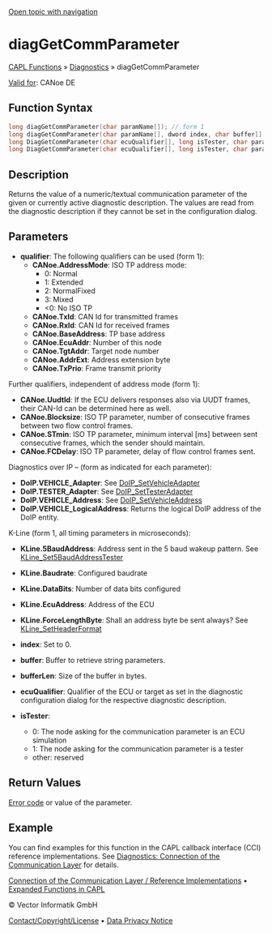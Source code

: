 [Open topic with navigation](../../../../../CANoeDEFamily.htm#Topics/CAPLFunctions/Diagnostics/Functions/CAPLfunctionDiagGetCommParameter.md)

# diagGetCommParameter

[CAPL Functions](../../CAPLfunctions.md) » [Diagnostics](../CAPLfunctionsDiagnosticsOverview.md) » diagGetCommParameter

[Valid for](../../../Shared/FeatureAvailability.md): CANoe DE

## Function Syntax

```c
long diagGetCommParameter(char paramName[]); // form 1
long diagGetCommParameter(char paramName[], dword index, char buffer[], dword bufferLen); // form 2
long DiagGetCommParameter(char ecuQualifier[], long isTester, char paramName[]); // form 3
long DiagGetCommParameter(char ecuQualifier[], long isTester, char paramName[], dword index, char buffer[], dword bufferLen); // form 4
```

## Description

Returns the value of a numeric/textual communication parameter of the given or currently active diagnostic description. The values are read from the diagnostic description if they cannot be set in the configuration dialog.

## Parameters

- **qualifier**: The following qualifiers can be used (form 1):
  - **CANoe.AddressMode**: ISO TP address mode:
    - 0: Normal
    - 1: Extended
    - 2: NormalFixed
    - 3: Mixed
    - <0: No ISO TP
  - **CANoe.TxId**: CAN Id for transmitted frames
  - **CANoe.RxId**: CAN Id for received frames
  - **CANoe.BaseAddress**: TP base address
  - **CANoe.EcuAddr**: Number of this node
  - **CANoe.TgtAddr**: Target node number
  - **CANoe.AddrExt**: Address extension byte
  - **CANoe.TxPrio**: Frame transmit priority

Further qualifiers, independent of address mode (form 1):
- **CANoe.UudtId**: If the ECU delivers responses also via UUDT frames, their CAN-Id can be determined here as well.
- **CANoe.Blocksize**: ISO TP parameter, number of consecutive frames between two flow control frames.
- **CANoe.STmin**: ISO TP parameter, minimum interval [ms] between sent consecutive frames, which the sender should maintain.
- **CANoe.FCDelay**: ISO TP parameter, delay of flow control frames sent.

Diagnostics over IP – (form as indicated for each parameter):
- **DoIP.VEHICLE_Adapter**: See [DoIP_SetVehicleAdapter](CAPLfunctionDoIPSetVehicleAdapter.md)
- **DoIP.TESTER_Adapter**: See [DoIP_SetTesterAdapter](CAPLfunctionDoIPSetTesterAdapter.md)
- **DoIP.VEHICLE_Address**: See [DoIP_SetVehicleAddress](CAPLfunctionDoIPSetVehicleAddress.md)
- **DoIP.VEHICLE_LogicalAddress**: Returns the logical DoIP address of the DoIP entity.

K-Line (form 1, all timing parameters in microseconds):
- **KLine.5BaudAddress**: Address sent in the 5 baud wakeup pattern. See [KLine_Set5BaudAddressTester](../../KLine/Functions/CAPLfunctionKLineSet5BaudAddressTester.md)
- **KLine.Baudrate**: Configured baudrate
- **KLine.DataBits**: Number of data bits configured
- **KLine.EcuAddress**: Address of the ECU
- **KLine.ForceLengthByte**: Shall an address byte be sent always? See [KLine_SetHeaderFormat](../../KLine/Functions/CAPLfunctionKLineSetHeaderFormat.md)

- **index**: Set to 0.
- **buffer**: Buffer to retrieve string parameters.
- **bufferLen**: Size of the buffer in bytes.
- **ecuQualifier**: Qualifier of the ECU or target as set in the diagnostic configuration dialog for the respective diagnostic description.
- **isTester**:
  - 0: The node asking for the communication parameter is an ECU simulation
  - 1: The node asking for the communication parameter is a tester
  - other: reserved

## Return Values

[Error code](../CAPLfunctionsDiagnosticsErrorCode.md) or value of the parameter.

## Example

You can find examples for this function in the CAPL callback interface (CCI) reference implementations. See [Diagnostics: Connection of the Communication Layer](../CAPLfunctionsDiagnosticsConnectionCommunicationLayer.md) for details.

[Connection of the Communication Layer / Reference Implementations](../CAPLfunctionsDiagnosticsConnectionCommunicationLayer.md) • [Expanded Functions in CAPL](../CAPLfunctionsDiagnosticsExpandedFunctions.md)

© Vector Informatik GmbH

[Contact/Copyright/License](../../../Shared/ContactCopyrightLicense.md) • [Data Privacy Notice](https://www.vector.com/int/en/company/get-info/privacy-policy/)